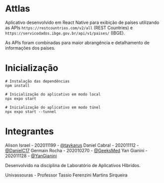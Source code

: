 # Attlas

Aplicativo desenvolvido em React Native para exibição de países utilizando as APIs `https://restcountries.com/v2/all` (REST Countries) e `https://servicodados.ibge.gov.br/api/v1/paises/` (IBGE).

As APIs foram combinadas para maior abrangência e detalhamento de informações dos países.

# Inicialização
```
# Instalação das dependências
npm install

# Inicialização do aplicativo em modo local
npx expo start

# Inicialização do aplicativo em modo túnel
npx expo start --tunnel
```

# Integrantes
Alison Israel - 202011199 - [@taykarus](https://github.com/taykarus)
Daniel Cabral - 202011112 - [@DanielC17](https://github.com/DanielC17)
Germain Rocha - 202010270 - [@GeeksMed](https://github.com/GeeksMed)
Yan Gianini   - 202011128 - [@YanGianini](https://github.com/YanGianini)

Desenvolvido na disciplina de Laboratório de Aplicativos Hìbridos.

Univassouras - Professor Tassio Ferenzini Martins Sirqueira